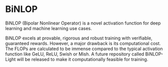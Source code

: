 # BiNLOP

BiNLOP (Bipolar Nonlinear Operator) is a novel activation function for deep learning and machine learning use cases. 

BiNLOP excels at provable, rigorous and robust training with verifiable, guaranteed rewards. However, a major drawback is its computational cost. The FLOPs are calculated to be immense compared to the typical activation function like GeLU, ReLU, Swish or Mish. A future repository called BiNLOP-Light will be released to make it computationally feasible for training. 
